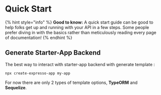 # Quick Start

{% hint style="info" %}
**Good to know:** A quick start guide can be good to help folks get up and running with your API in a few steps. Some people prefer diving in with the basics rather than meticulously reading every page of documentation!
{% endhint %}

## Generate Starter-App Backend

The best way to interact with starter-app backend with generate template :

```bash
npx create-expresso-app my-app
```

For now there are only 2 types of template options, **TypeORM** and **Sequelize**.
